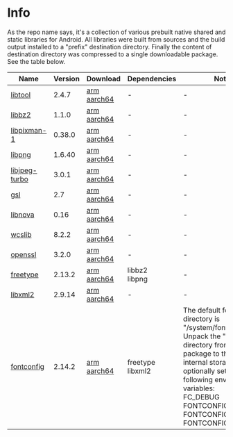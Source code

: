 # Info
As the repo name says, it's a collection of various prebuilt native shared and static libraries for Android. All libraries were built from sources and the build output installed to a "prefix" destination directory. Finally the content of destination directory was compressed to a single downloadable package. See the table below.

|Name|Version|Download|Dependencies|Notes|
|-|-|-|-|-|
|[libtool](http://www.gnu.org/software/libtool/libtool.html)|2.4.7|[arm](https://github.com/laheller/The-great-Android-native-library-collection/files/13758765/libtool_2.4.7_arm.tar.gz)<br/> [aarch64](https://github.com/laheller/The-great-Android-native-library-collection/files/13758766/libtool_2.4.7_aarch64.tar.gz)|-|-|
|[libbz2](https://gitlab.com/bzip2/bzip2)|1.1.0|[arm](https://github.com/laheller/The-great-Android-native-library-collection/files/13758886/libbz2_1.1.0_arm.tar.gz)<br/> [aarch64](https://github.com/laheller/The-great-Android-native-library-collection/files/13758887/libbz2_1.1.0_aarch64.tar.gz)|-|-|
|[libpixman-1](https://www.pixman.org/)|0.38.0|[arm](https://github.com/laheller/The-great-Android-native-library-collection/files/13759125/libpixman-1_0.38.0_arm.tar.gz)<br/> [aarch64](https://github.com/laheller/The-great-Android-native-library-collection/files/13759129/libpixman-1_0.38.0_aarch64.tar.gz)|-|-|
|[libpng](https://sourceforge.net/projects/libpng/)|1.6.40|[arm](https://github.com/laheller/The-great-Android-native-library-collection/files/13759191/libpng_1.6.40_arm.tar.gz)<br/> [aarch64](https://github.com/laheller/The-great-Android-native-library-collection/files/13759192/libpng_1.6.40_aarch64.tar.gz)|-|-|
|[libjpeg-turbo](https://libjpeg-turbo.org/)|3.0.1|[arm](https://github.com/laheller/The-great-Android-native-library-collection/files/13759282/libjpeg-turbo_3.0.1_arm.tar.gz)<br/> [aarch64](https://github.com/laheller/The-great-Android-native-library-collection/files/13759287/libjpeg-turbo_3.0.1_aarch64.tar.gz)|-|-|
|[gsl](https://www.gnu.org/software/gsl/)|2.7|[arm](https://github.com/laheller/The-great-Android-native-library-collection/files/13759395/gsl_2.7_arm.tar.gz)<br/> [aarch64](https://github.com/laheller/The-great-Android-native-library-collection/files/13759396/gsl_2.7_aarch64.tar.gz)|-|-|
|[libnova](https://libnova.sourceforge.net/)|0.16|[arm](https://github.com/laheller/The-great-Android-native-library-collection/files/13759439/libnova_0.16_arm.tar.gz)<br/> [aarch64](https://github.com/laheller/The-great-Android-native-library-collection/files/13759440/libnova_0.16_aarch64.tar.gz)|-|-|
|[wcslib](https://www.atnf.csiro.au/people/mcalabre/WCS/index.html)|8.2.2|[arm](https://github.com/laheller/The-great-Android-native-library-collection/files/13759621/wcslib_8.2.2_arm.tar.gz)<br/> [aarch64](https://github.com/laheller/The-great-Android-native-library-collection/files/13759622/wcslib_8.2.2_aarch64.tar.gz)|-|-|
|[openssl](https://www.openssl.org/)|3.2.0|[arm](https://github.com/laheller/The-great-Android-native-library-collection/files/13759822/openssl_3.2.0_arm.tar.gz)<br/> [aarch64](https://github.com/laheller/The-great-Android-native-library-collection/files/13759823/openssl_3.2.0_aarch64.tar.gz)|-|-|
|[freetype](https://freetype.org/)|2.13.2|[arm](https://github.com/laheller/The-great-Android-native-library-collection/files/13810172/freetype_2.13.2_arm.tar.gz)<br/> [aarch64](https://github.com/laheller/The-great-Android-native-library-collection/files/13810173/freetype_2.13.2_aarch64.tar.gz)|libbz2<br/> libpng|-|
|[libxml2](https://gitlab.gnome.org/GNOME/libxml2)|2.9.14|[arm](https://github.com/laheller/The-great-Android-native-library-collection/files/13810885/libxml2_2.9.14_arm.tar.gz)<br/> [aarch64](https://github.com/laheller/The-great-Android-native-library-collection/files/13810886/libxml2_2.9.14_aarch64.tar.gz)|-|-|
|[fontconfig](https://www.freedesktop.org/wiki/Software/fontconfig/)|2.14.2|[arm](https://github.com/laheller/The-great-Android-native-library-collection/files/13819361/fontconfig_2.14.2_arm.tar.gz)<br/> [aarch64](https://github.com/laheller/The-great-Android-native-library-collection/files/13819362/fontconfig_2.14.2_aarch64.tar.gz)|freetype<br/> libxml2|The default fonts directory is "/system/fonts".<br/> Unpack the "fontconfig" directory from the package to the root of internal storage and optionally set the following enviroment variables:<br/> FC_DEBUG<br/> FONTCONFIG_FILE<br/> FONTCONFIG_PATH<br/> FONTCONFIG_SYSROOT|
